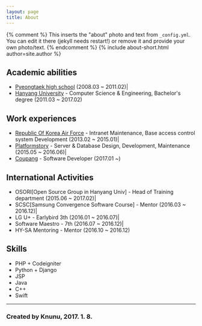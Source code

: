 ```yaml
---
layout: page
title: About
---
```


{% comment %}
  This inserts the "about" photo and text from `_config.yml`.
  You can edit it there (jekyll needs restart!) or remove it and provide your own photo/text.
{% endcomment %}
{% include about-short.html author=site.author %}

## Academic abilities

* [Pyeongtaek high school](http://www.pyeongtaek.hs.kr/smain.html) (2008.03 ~ 2011.02)|
* [Hanyang University](http://www.hanyang.ac.kr/) - Computer Science & Engineering, Bachelor's degree (2011.03 ~ 2017.02)

## Work experiences

* [Republic Of Korea Air Force](http://www.airforce.mil.kr:8081/user/indexMain.action?siteId=airforce) - Intranet Maintenance, Base access control system Development (2013.02 ~ 2015.01)|
* [Platformstory](http://platformstory.com/) - Server & Database Design, Development, Maintenance (2015.05 ~ 2016.06)|
* [Coupang](http://www.coupang.com/) - Software Developer (2017.01 ~)

## International Activities

* OSORI[Open Source Group in Hanyang Univ] - Head of Training department (2015.06 ~ 2017.02)|
* SCSC[Samsung Convergence Software Course] - Mentor (2016.03 ~ 2016.12)|
* LG U+ - Earlybird 3th (2016.01 ~ 2016.07)|
* Software Maestro - 7th (2016.07 ~ 2016.12)|
* HY-SA Mentoring - Mentor (2016.10 ~ 2016.12)

## Skills

* PHP + Codeigniter
* Python + Django
* JSP
* Java
* C++
* Swift

------

### Created by Knunu, 2017. 1. 8.